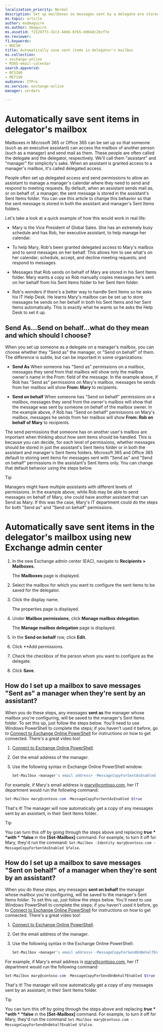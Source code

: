 ```yaml
---
localization_priority: Normal
description: Set up mailboxes so messages sent by a delegate are stored in both the delegate and delegator's Sent Items.
ms.topic: article
author: msdmaguire
ms.author: dmaguire
ms.assetid: f15297f3-32c3-44b6-87b5-dd64dc2bcf7e
ms.reviewer: 
f1.keywords:
- NOCSH
title: Automatically save sent items in delegator's mailbox
ms.collection: 
- exchange-online
- M365-email-calendar
search.appverid:
- BCS160
- MET150
audience: ITPro
ms.service: exchange-online
manager: serdars

---
```


# Automatically save sent items in delegator's mailbox

Mailboxes in Microsoft 365 or Office 365 can be set up so that someone (such as an executive assistant) can access the mailbox of another person (such as a manager) and send mail as them. These people are often called the delegate and the delegator, respectively. We'll call them "assistant" and "manager" for simplicity's sake. When an assistant is granted access to a manager's mailbox, it's called delegated access.

People often set up delegated access and send permissions to allow an assistant to manage a manager's calendar where they need to send and respond to meeting requests. By default, when an assistant sends mail as, or on behalf of, a manager, the sent message is stored in the assistant's Sent Items folder. You can use this article to change this behavior so that the sent message is stored in both the assistant and manager's Sent Items folders.

Let's take a look at a quick example of how this would work in real life:

- Mary is the Vice President of Global Sales. She has an extremely busy schedule and has Rob, her executive assistant, to help manage her calendar.

- To help Mary, Rob's been granted delegated access to Mary's mailbox and to send messages on her behalf. This allows him to see what's on her calendar; schedule, accept, and decline meeting requests; and respond to messages.

- Messages that Rob sends on behalf of Mary are stored in his Sent Items folder. Mary wants a copy so Rob manually copies messages he's sent on her behalf from his Sent Items folder to her Sent Item folder.

- Rob's wonders if there's a better way to handle Sent Items so he asks his IT Help Desk. He learns Mary's mailbox can be set up to store messages he sends on her behalf in both his Sent Items and her Sent Items automatically. This is exactly what he wants so he asks the Help Desk to set it up.

## Send As...Send on behalf...what do they mean and which should I choose?

When you set up someone as a delegate on a manager's mailbox, you can choose whether they "Send as" the manager, or "Send on behalf" of them. The difference is subtle, but can be important in some organizations:

- **Send As** When someone has "Send as" permissions on a mailbox, messages they send from that mailbox will show only the mailbox owner's name in the From: field of the message. In the example above, if Rob has "Send as" permissions on Mary's mailbox, messages he sends from her mailbox will show **From: Mary** to recipients.

- **Send on behalf** When someone has "Send on behalf" permissions on a mailbox, messages they send from the owner's mailbox will show that the message was sent by someone on behalf of the mailbox owner. In the example above, if Rob has "Send on behalf" permissions on Mary's mailbox, messages he sends from her mailbox will show **From: Rob on behalf of Mary** to recipients.

The send permissions that someone has on another user's mailbox are important when thinking about how sent items should be handled. This is because you can decide, for each level of permissions, whether messages should be stored in just the assistant's Sent Items folder or in both the assistant and manager's Sent Items folders. Microsoft 365 and Office 365 default to storing sent items for messages sent with "Send as" and "Send on behalf" permissions in the assistant's Sent Items only. You can change that default behavior using the steps below.

> [!TIP]
> Managers might have multiple assistants with different levels of permissions. In the example above, while Rob may be able to send messages on behalf of Mary, she could have another assistant that can Send as Mary. If this was the case, Mary's IT department could do the steps for both "Send as" and "Send on behalf" permissions.

# Automatically save sent items in the delegator's mailbox using new Exchange admin center

1. In the new Exchange admin center (EAC), navigate to **Recipients > Mailboxes**.

   The **Mailboxes** page is displayed.
   
2. Select the mailbox for which you want to configure the sent items to be saved for the delegator.

3. Click the display name.

   The properties page is displayed.
   
4. Under **Mailbox permissions**, click **Manage mailbox delegation**.

   The **Manage mailbox delegation** page is displayed.
   
5. In the **Send on behalf** row, click **Edit**.

6. Click **Add permissions.

7. Check the checkbox of the person whom you want to configure as the delegate.

8. Click **Save**.

## How do I set up a mailbox to save messages "Sent as" a manager when they're sent by an assistant?

When you do these steps, any messages **sent as** the manager whose mailbox you're configuring, will be saved to the manager's Sent Items folder. To set this up, just follow the steps below. You'll need to use Windows PowerShell to complete the steps; if you haven't used it before, go to [Connect to Exchange Online PowerShell](https://docs.microsoft.com/powershell/exchange/exchange-online-powershell) for instructions on how to get connected. There's a great video too!

1. [Connect to Exchange Online PowerShell](https://docs.microsoft.com/powershell/exchange/exchange-online-powershell).

2. Get the email address of the manager.

3. Use the following syntax in Exchange Online PowerShell window:

   ```PowerShell
   Set-Mailbox <manager's email address> -MessageCopyForSentAsEnabled $true
   ```

For example, if Mary's email address is mary@contoso.com, her IT department would run the following command:

```PowerShell
Set-Mailbox mary@contoso.com -MessageCopyForSentAsEnabled $true
```

That's it! The manager will now automatically get a copy of any messages sent by an assistant, in their Sent Items folder.

> [!TIP]
> You can turn this off by going through the steps above and replacing **$true** with **$false** in the **[Set-Mailbox]** command. For example, to turn it off for Mary, they'd run the command: `Set-Mailbox -Identity mary@contoso.com -MessageCopyForSentAsEnabled $false`.

## How do I set up a mailbox to save messages "Sent on behalf" of a manager when they're sent by an assistant?

When you do these steps, any messages **sent on behalf** the manager whose mailbox you're configuring, will be saved to the manager's Sent Items folder. To set this up, just follow the steps below. You'll need to use Windows PowerShell to complete the steps; if you haven't used it before, go to [Connect to Exchange Online PowerShell](https://docs.microsoft.com/powershell/exchange/exchange-online-powershell) for instructions on how to get connected. There's a great video too!

1. [Connect to Exchange Online PowerShell](https://docs.microsoft.com/powershell/exchange/exchange-online-powershell).

2. Get the email address of the manager.

3. Use the following syntax in the Exchange Online PowerShell:

   ```PowerShell
   Set-Mailbox <manager's email address> -MessageCopyForSendOnBehalfEnabled $true
   ```

For example, if Mary's email address is mary@contoso.com, her IT department would run the following command

```PowerShell
Set-Mailbox mary@contoso.com -MessageCopyForSendOnBehalfEnabled $true
```

That's it! The manager will now automatically get a copy of any messages sent by an assistant, in their Sent Items folder.

> [!TIP]
> You can turn this off by going through the steps above and replacing **$true** with **$false** in the **[Set-Mailbox]** command. For example, to turn it off for Mary, they'd run the command  `Set-Mailbox mary@contoso.com -MessageCopyForSendOnBehalfEnabled $false`.

